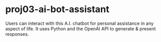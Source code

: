 # proj03-ai-bot-assistant
Users can interact with this A.I. chatbot for personal assistance in any aspect of life. It uses Python and the OpenAI API to generate &amp; present responses.
